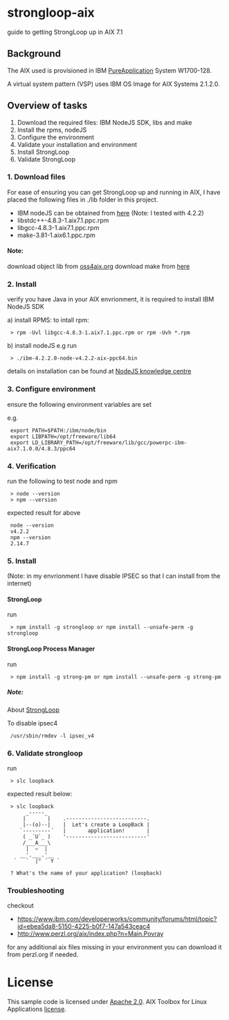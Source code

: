 # strongloop-aix
guide to getting StrongLoop up in AIX 7.1

## Background
The AIX used is provisioned in IBM [PureApplication](http://www.ibm.com/ibm/puresystems/ca/en/pf_pureapplication.html) System W1700-128.

A virtual system pattern (VSP) uses IBM OS Image for AIX Systems  2.1.2.0.

## Overview of tasks
1. Download the required files: IBM NodeJS SDK, libs and make
2. Install the rpms, nodeJS
3. Configure the environment
4. Validate your installation and environment
5. Install StrongLoop
6. Validate StrongLoop

### 1. Download files
For ease of ensuring you can get StrongLoop up and running in AIX, I have placed the following files in ./lib folder in this project.
- IBM nodeJS can be obtained from [here](https://developer.ibm.com/node/sdk/#v4) (Note: I tested with 4.2.2)
- libstdc++-4.8.3-1.aix7.1.ppc.rpm
- libgcc-4.8.3-1.aix7.1.ppc.rpm
- make-3.81-1.aix6.1.ppc.rpm

#### Note:
download object lib from [oss4aix.org](http://www.oss4aix.org/download/RPMS/)
download make from [here](http://www-03.ibm.com/systems/power/software/aix/linux/toolbox/alpha.html)

### 2. Install 
verify you have Java in your AIX envrionment, it is required to install IBM NodeJS SDK

a) install RPMS: 
to intall rpm: 

     > rpm -Uvl libgcc-4.8.3-1.aix7.1.ppc.rpm or rpm -Uvh *.rpm

b) install nodeJS
e.g run 
     
     > ./ibm-4.2.2.0-node-v4.2.2-aix-ppc64.bin
     
details on installation can be found at [NodeJS knowledge centre](http://www-01.ibm.com/support/knowledgecenter/SSWLKB_4.0.0/com.ibm.javascript.4.doc/ia_install.html)

### 3. Configure environment
ensure the following environment variables are set

e.g.

     export PATH=$PATH:/ibm/node/bin
     export LIBPATH=/opt/freeware/lib64
     export LD_LIBRARY_PATH=/opt/freeware/lib/gcc/powerpc-ibm-aix7.1.0.0/4.8.3/ppc64

### 4. Verification
run the following to test node and npm

     > node --version
     > npm --version

expected result for above

     node --version
     v4.2.2
     npm --version
     2.14.7

### 5. Install
(Note: in my envrionment I have disable IPSEC so that I can install from the internet)
#### StrongLoop
run 

     > npm install -g strongloop or npm install --unsafe-perm -g strongloop

#### StrongLoop Process Manager
run 

     > npm install -g strong-pm or npm install --unsafe-perm -g strong-pm

##### Note:
About [StrongLoop](https://strongloop.com/)

To disable ipsec4

     /usr/sbin/rmdev -l ipsec_v4

### 6. Validate strongloop
run 

     > slc loopback

expected result below:

     > slc loopback
          _-----_
         |       |    .--------------------------.
         |--(o)--|    |  Let's create a LoopBack |
        `---------´   |       application!       |
         ( _´U`_ )    '--------------------------'
         /___A___\    
          |  ~  |     
        __'.___.'__   
      ´   `  |° ´ Y ` 
     
     ? What's the name of your application? (loopback) 

### Troubleshooting
checkout 
- https://www.ibm.com/developerworks/community/forums/html/topic?id=ebea5da8-5150-4225-b0f7-147a543ceac4
- http://www.perzl.org/aix/index.php?n=Main.Povray

for any additional aix files missing in your environment you can download it from perzl.org if needed.

# License

This sample code is licensed under [Apache 2.0](http://www.apache.org/licenses/LICENSE-2.0).
AIX Toolbox for Linux Applications [license](http://www-03.ibm.com/systems/power/software/aix/linux/toolbox/alpha.html).
